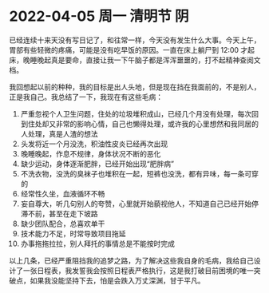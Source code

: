 # 2022-04-05 周一 清明节 阴

已经连续十来天没有写日记了，和往常一样，今天没有发生什么大事。今天上午，胃部有些轻微的疼痛，可能是没有吃早饭的原因。一直在床上躺尸到 12:00 才起床，晚睡晚起真是要命，直接让我一下午脑子都是浑浑噩噩的，打不起精神查阅文档。

我回想起以前的种种，我的目标是出人头地，但是现在挡在我面前的，不是别人，正是我自己。我总结了一下，我现在有这些毛病：

1. 严重忽视个人卫生问题，住处的垃圾堆积成山，已经几个月没有处理，每次回到住处却又非常的影响心情，自己也懒得处理，或许我的心里想然和我同居的人处理，真是人渣的想法
2. 头发将近一个月没洗，积油性皮炎已经再次出现
3. 晚睡晚起，作息不规律，身体状况不断的恶化
4. 缺少运动，身体逐渐肥胖，已经开始出现“肥胖病”
5. 不洗衣物，没洗的臭袜子也堆积在一起，短裤也没洗，都有异味，每一条可穿的
6. 经常性久坐，血液循环不畅
7. 妄自尊大，听几句别人的夸赞，心里就开始藐视他人，不知道自己已经开始停滞不前，甚至在走下坡路
8. 缺少团队配合，总喜欢单干
9. 技术能力不足，时常导致项目拖延
10. 办事拖拖拉拉，别人拜托的事情总是不能按时完成

以上几条，已经严重阻挡我的追梦之路，为了解决这些我自身的毛病，我给自己设计了一张日程表，我发誓我会按照日程表严格执行，这是我打破目前困境的唯一突破点，如果我没能坚持下去，怕是会跌入万丈深渊，甘于平凡。